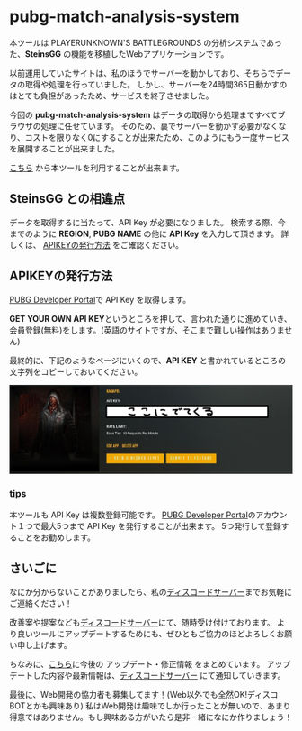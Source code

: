 pubg-match-analysis-system
====

本ツールは PLAYERUNKNOWN'S BATTLEGROUNDS の分析システムであった、**SteinsGG** の機能を移植したWebアプリケーションです。

以前運用していたサイトは、私のほうでサーバーを動かしており、そちらでデータの取得や処理を行っていました。
しかし、サーバーを24時間365日動かすのはとても負担があったため、サービスを終了させました。

今回の **pubg-match-analysis-system** はデータの取得から処理まですべてブラウザの処理に任せています。
そのため、裏でサーバーを動かす必要がなくなり、コストを限りなく0にすることが出来たため、このようにもう一度サービスを展開することが出来ました。

[こちら](https://kagijpn.github.io/pubg-match-analysis-tool/top/)
から本ツールを利用することが出来ます。

## SteinsGG との相違点
データを取得するに当たって、API Key が必要になりました。
検索する際、今までのように **REGION**, **PUBG NAME** の他に **API Key** を入力して頂きます。
詳しくは、 [APIKEYの発行方法](#APIKEYの発行方法) をご確認ください。

## APIKEYの発行方法
[PUBG Developer Portal](https://developer.pubg.com/)で API Key を取得します。

 **GET YOUR OWN API KEY**というところを押して、言われた通りに進めていき、会員登録(無料)をします。(英語のサイトですが、そこまで難しい操作はありません)
 
 最終的に、下記のようなページにいくので、**API KEY** と書かれているところの文字列をコピーしておいてください。 

![pubg-apikey](https://raw.githubusercontent.com/KagiJPN/pubg-bluezone-predictor/master/docs/resource/img/pubg-apikey.JPG)

### tips
本ツールも API Key は複数登録可能です。
[PUBG Developer Portal](https://developer.pubg.com/)のアカウント１つで最大5つまで API Key を発行することが出来ます。
5つ発行して登録することをお勧めします。

## さいごに
なにか分からないことがありましたら、私の[ディスコードサーバー](https://discord.gg/tQp8NEN)までお気軽にご連絡ください！

改善案や提案なども[ディスコードサーバー](https://discord.gg/tQp8NEN)にて、随時受け付けております。
より良いツールにアップデートするためにも、ぜひともご協力のほどよろしくお願い申し上げます。

ちなみに、[こちら](https://github.com/KagiJPN/pubg-match-analysis-tool/issues)に今後の アップデート・修正情報 をまとめています。
アップデートした内容や最新情報は、[ディスコードサーバー](https://discord.gg/tQp8NEN) にて通知していきます。

最後に、Web開発の協力者も募集してます！(Web以外でも全然OK!ディスコBOTとかも興味あり)
私はWeb開発は趣味でしか行ったことが無いので、あまり得意ではありません。もし興味ある方がいたら是非一緒になにか作りましょう！
